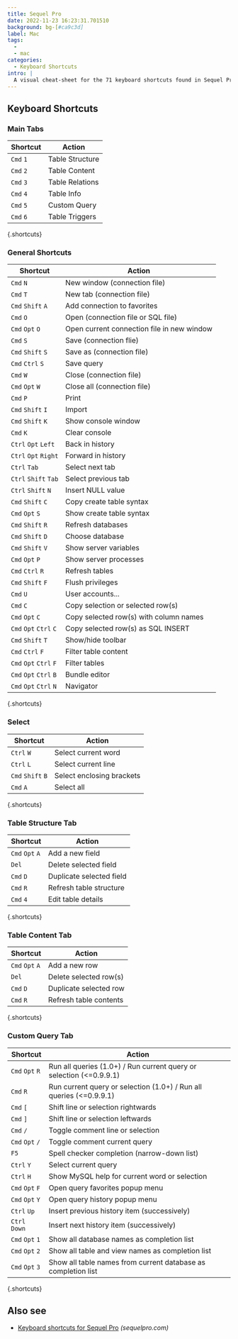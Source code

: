 ```yaml
---
title: Sequel Pro
date: 2022-11-23 16:23:31.701510
background: bg-[#ca9c3d]
label: Mac
tags:
  -
  - mac
categories:
  - Keyboard Shortcuts
intro: |
  A visual cheat-sheet for the 71 keyboard shortcuts found in Sequel Pro. This application is MacOS-only.
---
```


## Keyboard Shortcuts

### Main Tabs

| Shortcut  | Action          |
| --------- | --------------- |
| `Cmd` `1` | Table Structure |
| `Cmd` `2` | Table Content   |
| `Cmd` `3` | Table Relations |
| `Cmd` `4` | Table Info      |
| `Cmd` `5` | Custom Query    |
| `Cmd` `6` | Table Triggers  |

{.shortcuts}

### General Shortcuts

| Shortcut               | Action                                     |
| ---------------------- | ------------------------------------------ |
| `Cmd` `N`              | New window (connection file)               |
| `Cmd` `T`              | New tab (connection file)                  |
| `Cmd` `Shift` `A`      | Add connection to favorites                |
| `Cmd` `O`              | Open (connection file or SQL file)         |
| `Cmd` `Opt` `O`        | Open current connection file in new window |
| `Cmd` `S`              | Save (connection flie)                     |
| `Cmd` `Shift` `S`      | Save as (connection file)                  |
| `Cmd` `Ctrl` `S`       | Save query                                 |
| `Cmd` `W`              | Close (connection file)                    |
| `Cmd` `Opt` `W`        | Close all (connection file)                |
| `Cmd` `P`              | Print                                      |
| `Cmd` `Shift` `I`      | Import                                     |
| `Cmd` `Shift` `K`      | Show console window                        |
| `Cmd` `K`              | Clear console                              |
| `Ctrl` `Opt` `Left`    | Back in history                            |
| `Ctrl` `Opt` `Right`   | Forward in history                         |
| `Ctrl` `Tab`           | Select next tab                            |
| `Ctrl` `Shift` `Tab`   | Select previous tab                        |
| `Ctrl` `Shift` `N`     | Insert NULL value                          |
| `Cmd` `Shift` `C`      | Copy create table syntax                   |
| `Cmd` `Opt` `S`        | Show create table syntax                   |
| `Cmd` `Shift` `R`      | Refresh databases                          |
| `Cmd` `Shift` `D`      | Choose database                            |
| `Cmd` `Shift` `V`      | Show server variables                      |
| `Cmd` `Opt` `P`        | Show server processes                      |
| `Cmd` `Ctrl` `R`       | Refresh tables                             |
| `Cmd` `Shift` `F`      | Flush privileges                           |
| `Cmd` `U`              | User accounts...                           |
| `Cmd` `C`              | Copy selection or selected row(s)          |
| `Cmd` `Opt` `C`        | Copy selected row(s) with column names     |
| `Cmd` `Opt` `Ctrl` `C` | Copy selected row(s) as SQL INSERT         |
| `Cmd` `Shift` `T`      | Show/hide toolbar                          |
| `Cmd` `Ctrl` `F`       | Filter table content                       |
| `Cmd` `Opt` `Ctrl` `F` | Filter tables                              |
| `Cmd` `Opt` `Ctrl` `B` | Bundle editor                              |
| `Cmd` `Opt` `Ctrl` `N` | Navigator                                  |

{.shortcuts}

### Select

| Shortcut          | Action                    |
| ----------------- | ------------------------- |
| `Ctrl` `W`        | Select current word       |
| `Ctrl` `L`        | Select current line       |
| `Cmd` `Shift` `B` | Select enclosing brackets |
| `Cmd` `A`         | Select all                |

{.shortcuts}

### Table Structure Tab

| Shortcut        | Action                   |
| --------------- | ------------------------ |
| `Cmd` `Opt` `A` | Add a new field          |
| `Del`           | Delete selected field    |
| `Cmd` `D`       | Duplicate selected field |
| `Cmd` `R`       | Refresh table structure  |
| `Cmd` `4`       | Edit table details       |

{.shortcuts}

### Table Content Tab

| Shortcut        | Action                 |
| --------------- | ---------------------- |
| `Cmd` `Opt` `A` | Add a new row          |
| `Del`           | Delete selected row(s) |
| `Cmd` `D`       | Duplicate selected row |
| `Cmd` `R`       | Refresh table contents |

{.shortcuts}

### Custom Query Tab

| Shortcut        | Action                                                              |
| --------------- | ------------------------------------------------------------------- |
| `Cmd` `Opt` `R` | Run all queries (1.0+) / Run current query or selection (<=0.9.9.1) |
| `Cmd` `R`       | Run current query or selection (1.0+) / Run all queries (<=0.9.9.1) |
| `Cmd` `[`       | Shift line or selection rightwards                                  |
| `Cmd` `]`       | Shift line or selection leftwards                                   |
| `Cmd` `/`       | Toggle comment line or selection                                    |
| `Cmd` `Opt` `/` | Toggle comment current query                                        |
| `F5`            | Spell checker completion (narrow-down list)                         |
| `Ctrl` `Y`      | Select current query                                                |
| `Ctrl` `H`      | Show MySQL help for current word or selection                       |
| `Cmd` `Opt` `F` | Open query favorites popup menu                                     |
| `Cmd` `Opt` `Y` | Open query history popup menu                                       |
| `Ctrl` `Up`     | Insert previous history item (successively)                         |
| `Ctrl` `Down`   | Insert next history item (successively)                             |
| `Cmd` `Opt` `1` | Show all database names as completion list                          |
| `Cmd` `Opt` `2` | Show all table and view names as completion list                    |
| `Cmd` `Opt` `3` | Show all table names from current database as completion list       |

{.shortcuts}

## Also see

- [Keyboard shortcuts for Sequel Pro](https://sequelpro.com/docs/get-started/keyboard-shortcuts) _(sequelpro.com)_
